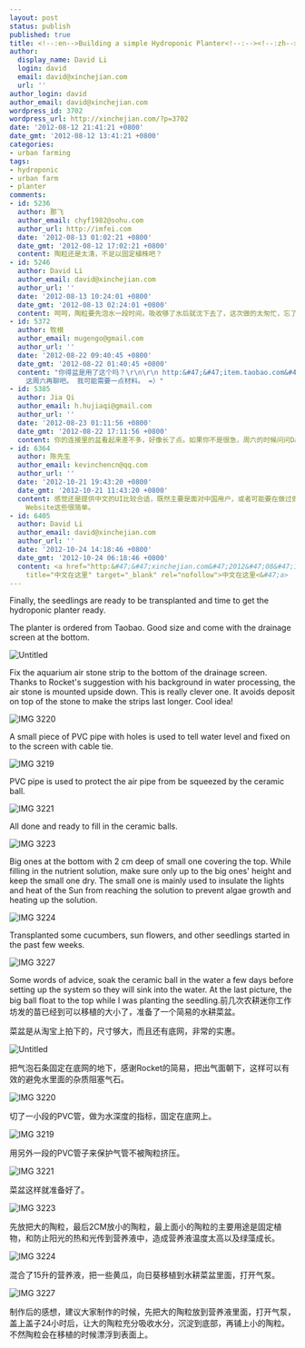 ```yaml
---
layout: post
status: publish
published: true
title: <!--:en-->Building a simple Hydroponic Planter<!--:--><!--:zh-->制作简易的水耕菜盆<!--:-->
author:
  display_name: David Li
  login: david
  email: david@xinchejian.com
  url: ''
author_login: david
author_email: david@xinchejian.com
wordpress_id: 3702
wordpress_url: http://xinchejian.com/?p=3702
date: '2012-08-12 21:41:21 +0800'
date_gmt: '2012-08-12 13:41:21 +0800'
categories:
- urban farming
tags:
- hydroponic
- urban farm
- planter
comments:
- id: 5236
  author: 那飞
  author_email: chyf1982@sohu.com
  author_url: http://imfei.com
  date: '2012-08-13 01:02:21 +0800'
  date_gmt: '2012-08-12 17:02:21 +0800'
  content: 陶粒还是太清，不足以固定植株吧？
- id: 5246
  author: David Li
  author_email: david@xinchejian.com
  author_url: ''
  date: '2012-08-13 10:24:01 +0800'
  date_gmt: '2012-08-13 02:24:01 +0800'
  content: 呵呵，陶粒要先泡水一段时间，吸收够了水后就沈下去了，这次做的太匆忙，忘了这个手续。
- id: 5372
  author: 牧根
  author_email: mugengo@gmail.com
  author_url: ''
  date: '2012-08-22 09:40:45 +0800'
  date_gmt: '2012-08-22 01:40:45 +0800'
  content: "你得盆是用了这个吗？\r\n\r\n http:&#47;&#47;item.taobao.com&#47;item.htm?spm=a230r.1.10.75&amp;id=15262419571\r\n\r\n我也有兴趣做一个。
    这周六再聊吧。 我可能需要一点材料。 =）"
- id: 5385
  author: Jia Qi
  author_email: h.hujiaqi@gmail.com
  author_url: ''
  date: '2012-08-23 01:11:56 +0800'
  date_gmt: '2012-08-22 17:11:56 +0800'
  content: 你的连接里的盆看起来差不多，好像长了点。如果你不是很急，周六的时候问问David他是在哪里买的。另外，你需要哪些材料？要不要事前帮你准备着？
- id: 6364
  author: 陈先生
  author_email: kevinchencn@qq.com
  author_url: ''
  date: '2012-10-21 19:43:20 +0800'
  date_gmt: '2012-10-21 11:43:20 +0800'
  content: 感觉还是提供中文的UI比较合适，既然主要是面对中国用户，或者可能要在做过做科普之类的，还是尽量照顾下不是很擅长英文的国人吧。虽然Name Email
    Website这些很简单。
- id: 6405
  author: David Li
  author_email: david@xinchejian.com
  author_url: ''
  date: '2012-10-24 14:18:46 +0800'
  date_gmt: '2012-10-24 06:18:46 +0800'
  content: <a href="http:&#47;&#47;xinchejian.com&#47;2012&#47;08&#47;12&#47;building-a-simple-hydroponic-planter&#47;?lang=zh"
    title="中文在这里" target="_blank" rel="nofollow">中文在这里<&#47;a>
---
```

<p><!--:en-->Finally, the seedlings are ready to be transplanted and time to get the hydroponic planter ready. </p>
<p>The planter is ordered from Taobao. Good size and come with the drainage screen at the bottom. </p>
<p><img style="display:block; margin-left:auto; margin-right:auto;" src="http:&#47;&#47;xinchejian.com&#47;wp-content&#47;uploads&#47;2012&#47;08&#47;untitled.png" alt="Untitled" title="untitled.png" border="0" &#47;></p>
<p>Fix the aquarium air stone strip to the bottom of the drainage screen. Thanks to Rocket's suggestion with his background in water processing, the air stone is mounted upside down. This is really clever one. It avoids deposit on top of the stone to make the strips last longer. Cool idea! </p>
<p><img style="display:block; margin-left:auto; margin-right:auto;" src="http:&#47;&#47;xinchejian.com&#47;wp-content&#47;uploads&#47;2012&#47;08&#47;IMG_3220.jpg" alt="IMG 3220" title="IMG_3220.JPG" border="0"  &#47;></p>
<p>A small piece of PVC pipe with holes is used to tell water level and fixed on to the screen with cable tie. </p>
<p><img style="display:block; margin-left:auto; margin-right:auto;" src="http:&#47;&#47;xinchejian.com&#47;wp-content&#47;uploads&#47;2012&#47;08&#47;IMG_3219.jpg" alt="IMG 3219" title="IMG_3219.jpg" border="0"&#47;></p>
<p>PVC pipe is used to protect the air pipe from be squeezed by the ceramic ball.</p>
<p><img style="display:block; margin-left:auto; margin-right:auto;" src="http:&#47;&#47;xinchejian.com&#47;wp-content&#47;uploads&#47;2012&#47;08&#47;IMG_3221.jpg" alt="IMG 3221" title="IMG_3221.jpg" border="0"  &#47;></p>
<p>All done and ready to fill in the ceramic balls. </p>
<p><img style="display:block; margin-left:auto; margin-right:auto;" src="http:&#47;&#47;xinchejian.com&#47;wp-content&#47;uploads&#47;2012&#47;08&#47;IMG_3223.jpg" alt="IMG 3223" title="IMG_3223.jpg" border="0"  &#47;></p>
<p>Big ones at the bottom with 2 cm deep of small one covering the top. While filling in the nutrient solution, make sure only up to the big ones' height and keep the small one dry. The small one is mainly used to insulate the lights and heat of the Sun from reaching the solution to prevent algae growth and heating up the solution. </p>
<p><img style="display:block; margin-left:auto; margin-right:auto;" src="http:&#47;&#47;xinchejian.com&#47;wp-content&#47;uploads&#47;2012&#47;08&#47;IMG_3224.jpg" alt="IMG 3224" title="IMG_3224.jpg" border="0"  &#47;></p>
<p>Transplanted some cucumbers, sun flowers, and other seedlings started in the past few weeks. </p>
<p><img style="display:block; margin-left:auto; margin-right:auto;" src="http:&#47;&#47;xinchejian.com&#47;wp-content&#47;uploads&#47;2012&#47;08&#47;IMG_3227.jpg" alt="IMG 3227" title="IMG_3227.jpg" border="0"  &#47;></p>
<p>Some words of advice, soak the ceramic ball in the water a few days before setting up the system so they will sink into the water. At the last picture, the big ball float to the top while I was planting the seedling.<!--:--><!--:zh-->前几次农耕迷你工作坊发的苗已经到可以移植的大小了，准备了一个简易的水耕菜盆。</p>
<p>菜盆是从淘宝上拍下的，尺寸够大，而且还有底网，非常的实惠。</p>
<p><img style="display:block; margin-left:auto; margin-right:auto;" src="http:&#47;&#47;xinchejian.com&#47;wp-content&#47;uploads&#47;2012&#47;08&#47;untitled.png" alt="Untitled" title="untitled.png" border="0" &#47;></p>
<p>把气泡石条固定在底网的地下，感谢Rocket的简易，把出气面朝下，这样可以有效的避免水里面的杂质阻塞气石。</p>
<p><img style="display:block; margin-left:auto; margin-right:auto;" src="http:&#47;&#47;xinchejian.com&#47;wp-content&#47;uploads&#47;2012&#47;08&#47;IMG_3220.jpg" alt="IMG 3220" title="IMG_3220.JPG" border="0"  &#47;></p>
<p>切了一小段的PVC管，做为水深度的指标，固定在底网上。</p>
<p><img style="display:block; margin-left:auto; margin-right:auto;" src="http:&#47;&#47;xinchejian.com&#47;wp-content&#47;uploads&#47;2012&#47;08&#47;IMG_3219.jpg" alt="IMG 3219" title="IMG_3219.jpg" border="0"&#47;></p>
<p>用另外一段的PVC管子来保护气管不被陶粒挤压。</p>
<p><img style="display:block; margin-left:auto; margin-right:auto;" src="http:&#47;&#47;xinchejian.com&#47;wp-content&#47;uploads&#47;2012&#47;08&#47;IMG_3221.jpg" alt="IMG 3221" title="IMG_3221.jpg" border="0"  &#47;></p>
<p>菜盆这样就准备好了。</p>
<p><img style="display:block; margin-left:auto; margin-right:auto;" src="http:&#47;&#47;xinchejian.com&#47;wp-content&#47;uploads&#47;2012&#47;08&#47;IMG_3223.jpg" alt="IMG 3223" title="IMG_3223.jpg" border="0"  &#47;></p>
<p>先放把大的陶粒，最后2CM放小的陶粒，最上面小的陶粒的主要用途是固定植物，和防止阳光的热和光传到营养液中，造成营养液温度太高以及绿藻成长。</p>
<p><img style="display:block; margin-left:auto; margin-right:auto;" src="http:&#47;&#47;xinchejian.com&#47;wp-content&#47;uploads&#47;2012&#47;08&#47;IMG_3224.jpg" alt="IMG 3224" title="IMG_3224.jpg" border="0"  &#47;></p>
<p>混合了15升的营养液，把一些黄瓜，向日葵移植到水耕菜盆里面，打开气泵。</p>
<p><img style="display:block; margin-left:auto; margin-right:auto;" src="http:&#47;&#47;xinchejian.com&#47;wp-content&#47;uploads&#47;2012&#47;08&#47;IMG_3227.jpg" alt="IMG 3227" title="IMG_3227.jpg" border="0"  &#47;></p>
<p>制作后的感想，建议大家制作的时候，先把大的陶粒放到营养液里面，打开气泵，盖上盖子24小时后，让大的陶粒充分吸收水分，沉淀到底部，再铺上小的陶粒。不然陶粒会在移植的时候漂浮到表面上。</p>
<p><!--:--></p>
